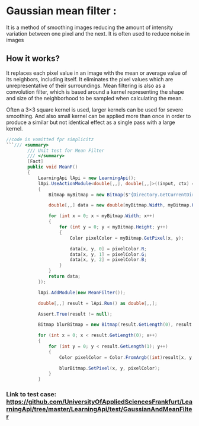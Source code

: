 # Gaussian mean filter :
It is a method of smoothing images reducing the amount of intensity variation between one pixel and the next. It is often used to reduce noise in images
## How it works?
It replaces each pixel value in an image with the mean or average value of its neighbors, including itself. It eliminates the pixel values which are unrepresentative of their surroundings. Mean filtering is also as a convolution filter, which is based around a kernel representing the shape and size of the neighborhood to be sampled when calculating the mean.
 
Often a 3×3 square kernel is used, larger kernels can be used for severe smoothing. And also small kernel can be applied more than once in order to produce a similar but not identical effect as a single pass with a large kernel. 

~~~csharp
//code is vomitted fpr simplicitz
```/// <summary>
        /// Unit test for Mean Filter
        /// </summary>
        [Fact]
        public void MeanF()
        {
            LearningApi lApi = new LearningApi();
            lApi.UseActionModule<double[,,], double[,,]>((input, ctx) =>
            {
                Bitmap myBitmap = new Bitmap($"{Directory.GetCurrentDirectory()}/TestPicture/test.gif");

                double[,,] data = new double[myBitmap.Width, myBitmap.Height, 3];

                for (int x = 0; x < myBitmap.Width; x++)
                {
                    for (int y = 0; y < myBitmap.Height; y++)
                    {
                        Color pixelColor = myBitmap.GetPixel(x, y);

                        data[x, y, 0] = pixelColor.R;
                        data[x, y, 1] = pixelColor.G;
                        data[x, y, 2] = pixelColor.B;
                    }
                }
                return data;
            });

            lApi.AddModule(new MeanFilter());

            double[,,] result = lApi.Run() as double[,,];

            Assert.True(result != null);

            Bitmap blurBitmap = new Bitmap(result.GetLength(0), result.GetLength(1));

            for (int x = 0; x < result.GetLength(0); x++)
            {
                for (int y = 0; y < result.GetLength(1); y++)
                {
                    Color pixelColor = Color.FromArgb((int)result[x, y, 0], (int)result[x, y, 1], (int)result[x, y, 2]);

                    blurBitmap.SetPixel(x, y, pixelColor);
                }
            }
~~~
 ### Link to test case: https://github.com/UniversityOfAppliedSciencesFrankfurt/LearningApi/tree/master/LearningApi/test/GaussianAndMeanFilter
